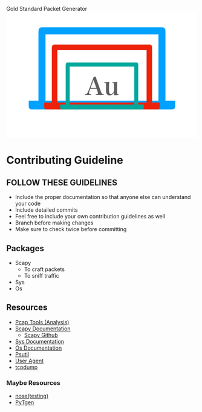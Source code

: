 Gold Standard Packet Generator
![logo for Au packet generator][logo]
# Contributing Guideline
## FOLLOW THESE GUIDELINES
   - Include the proper documentation so that anyone else can understand your code
   - Include detailed commits 
   - Feel free to include your own contribution guidelines as well
   - Branch before making changes
   - Make sure to check twice before committing
   
   
## Packages
   - Scapy
      - To craft packets
      - To sniff traffic
   - Sys
   - Os

## Resources
  - [Pcap Tools (Analysis)](https://github.com/caesar0301/awesome-pcaptools#analysis)
  - [Scapy Documentation](https://scapy.readthedocs.io/en/latest/)
      - [Scapy Github](https://github.com/secdev/scapy)
  - [Sys Documentation](https://docs.python.org/3/library/sys.html)
  - [Os Documentation](https://docs.python.org/3.6/library/os.html)
  - [Psutil](https://pypi.python.org/pypi/psutil)
  - [User Agent](https://github.com/selwin/python-user-agents)
  - [tcpdump](http://www.tcpdump.org/)
  
  
### Maybe Resources
  - [nose(testing)](https://nose.readthedocs.io/en/latest/)
  - [PyTgen](https://github.com/reissmann/PyTgen)

  
  
  
  
  
[logo]: https://github.com/Gitarth/AuStdPacGen/blob/master/austdpacketgen.png "Gold Standard Packet Generator"
